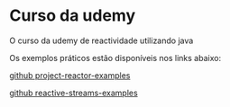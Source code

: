 # Curso da udemy

O curso da udemy de reactividade utilizando java

Os exemplos práticos estão disponíveis nos links abaixo:

[github project-reactor-examples](https://github.com/diegolucasilva/project-reactor-examples)

[github reactive-streams-examples](https://github.com/diegolucasilva/reactive-streams-example)


